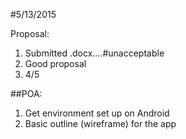 #5/13/2015	

Proposal:

1. Submitted .docx....#unacceptable
2. Good proposal
3. 4/5

##POA:

1. Get environment set up on Android
2. Basic outline (wireframe) for the app
